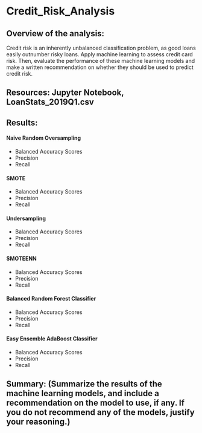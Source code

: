 # Credit_Risk_Analysis
## Overview of the analysis:
Credit risk is an inherently unbalanced classification problem, as good loans easily outnumber risky loans. Apply machine learning to assess credit card risk. Then, evaluate the performance of these machine learning models and make a written recommendation on whether they should be used to predict credit risk.

## Resources: Jupyter Notebook, LoanStats_2019Q1.csv

## Results: 
#### Naive Random Oversampling

- Balanced Accuracy Scores
- Precision
- Recall

#### SMOTE
- Balanced Accuracy Scores
- Precision
- Recall

#### Undersampling
- Balanced Accuracy Scores
- Precision
- Recall

#### SMOTEENN
- Balanced Accuracy Scores
- Precision
- Recall

#### Balanced Random Forest Classifier
- Balanced Accuracy Scores
- Precision
- Recall

#### Easy Ensemble AdaBoost Classifier
- Balanced Accuracy Scores
- Precision
- Recall

## Summary: (Summarize the results of the machine learning models, and include a recommendation on the model to use, if any. If you do not recommend any of the models, justify your reasoning.)
